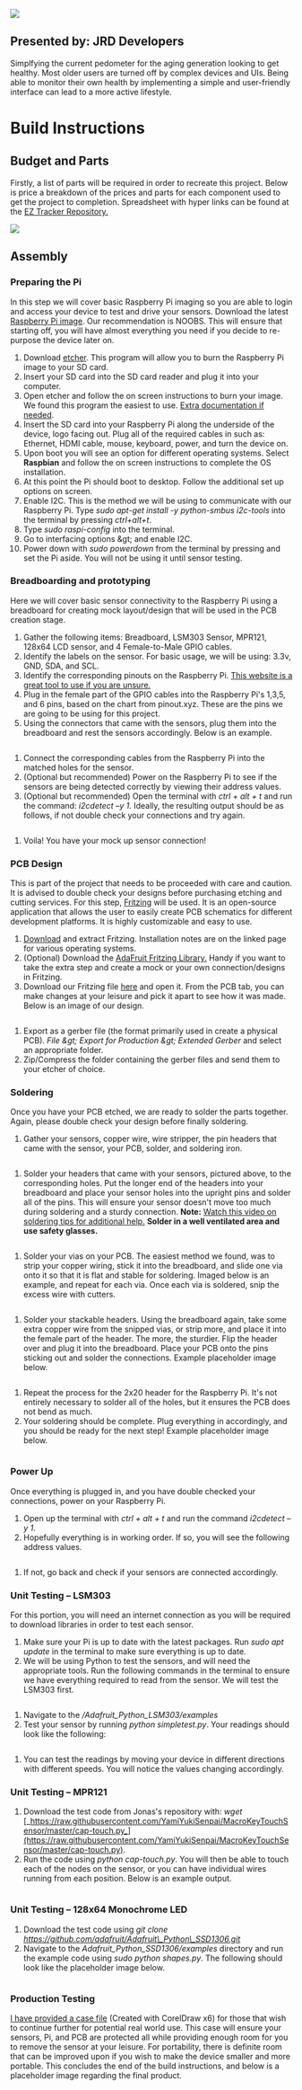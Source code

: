 ![](https://i.imgur.com/JnPIQFU.png)

Presented by: JRD Developers
----------------------------

Simplfying the current pedometer for the aging generation looking to get
healthy. Most older users are turned off by complex devices and UIs. Being able
to monitor their own health by implementing a simple and user-friendly interface
can lead to a more active lifestyle.



# Build Instructions

## Budget and Parts

Firstly, a list of parts will be required in order to recreate this project. Below is price a breakdown of the prices and parts for each component used to get the project to completion. Spreadsheet with hyper links can be found at the [EZ Tracker Repository.](https://github.com/YamiYukiSenpai/EZTracker/blob/master/Documentation/EZ_Parts_Budget.xlsx)

 ![](https://github.com/YamiYukiSenpai/EZTracker/blob/master/Documentation/Pictures/build1.png)

## Assembly

### Preparing the Pi

In this step we will cover basic Raspberry Pi imaging so you are able to login and access your device to test and drive your sensors. Download the latest [Raspberry Pi image](https://www.raspberrypi.org/downloads/). Our recommendation is NOOBS. This will ensure that starting off, you will have almost everything you need if you decide to re-purpose the device later on.

1. Download [etcher](https://www.balena.io/etcher/). This program will allow you to burn the Raspberry Pi image to your SD card.
2. Insert your SD card into the SD card reader and plug it into your computer.
3. Open etcher and follow the on screen instructions to burn your image. We found this program the easiest to use. [Extra documentation if needed](https://www.raspberrypi.org/documentation/installation/installing-images/README.md).
4. Insert the SD card into your Raspberry Pi along the underside of the device, logo facing out. Plug all of the required cables in such as: Ethernet, HDMI cable, mouse, keyboard, power, and turn the device on.
5. Upon boot you will see an option for different operating systems. Select **Raspbian** and follow the on screen instructions to complete the OS installation.
6. At this point the Pi should boot to desktop. Follow the additional set up options on screen.
7. Enable I2C. This is the method we will be using to communicate with our Raspberry Pi. Type _sudo apt-get install -y python-smbus i2c-tools_ into the terminal by pressing _ctrl+alt+t_.
8. Type _sudo raspi-config_ into the terminal.
9. Go to interfacing options \&gt; and enable I2C.
10. Power down with _sudo powerdown_ from the terminal by pressing and set the Pi aside. You will not be using it until sensor testing.

### Breadboarding and prototyping

Here we will cover basic sensor connectivity to the Raspberry Pi using a breadboard for creating mock layout/design that will be used in the PCB creation stage.

1. Gather the following items: Breadboard, LSM303 Sensor, MPR121, 128x64
LCD sensor, and 4 Female-to-Male GPIO cables.
2. Identify the labels on the sensor. For basic usage, we will be using: 3.3v, GND, SDA, and SCL.
3. Identify the corresponding pinouts on the Raspberry Pi. [This website is a great tool to use if you are unsure.](https://pinout.xyz/)
4. Plug in the female part of the GPIO cables into the Raspberry Pi&#39;s 1,3,5, and 6 pins, based on the chart from pinout.xyz. These are the pins we are going to be using for this project.
5. Using the connectors that came with the sensors, plug them into the breadboard and rest the sensors accordingly. Below is an example.

 ![]()

1. Connect the corresponding cables from the Raspberry Pi into the matched holes for the sensor.
2. (Optional but recommended) Power on the Raspberry Pi to see if the sensors are being detected correctly by viewing their address values.
3. (Optional but recommended) Open the terminal with _ctrl + alt + t_ and run the command: _i2cdetect –y 1._ Ideally, the resulting output should be as follows, if not double check your connections and try again.

 ![]()

1. Voila! You have your mock up sensor connection!

### PCB Design

This is part of the project that needs to be proceeded with care and caution. It is advised to double check your designs before purchasing etching and cutting services. For this step, [Fritzing](http://fritzing.org/download/) will be used. It is an open-source application that allows the user to easily create PCB schematics for different development platforms. It is highly customizable and easy to use.

1. [Download](http://fritzing.org/download/) and extract Fritzing. Installation notes are on the linked page for various operating systems.
2. (Optional) Download the [AdaFruit Fritzing Library.](https://github.com/adafruit/Fritzing-Library) Handy if you want to take the extra step and create a mock or your own connection/designs in Fritzing.
3. Download our Fritzing file [here](https://github.com/YamiYukiSenpai/EZTracker/blob/master/pcb%20files/ez_v1.fzz) and open it. From the PCB tab, you can make changes at your leisure and pick it apart to see how it was made. Below is an image of our design.

 ![]()

1. Export as a gerber file (the format primarily used in create a physical PCB). _File \&gt; Export for Production \&gt; Extended Gerber_ and select an appropriate folder.
2. Zip/Compress the folder containing the gerber files and send them to your etcher of choice.

### Soldering

Once you have your PCB etched, we are ready to solder the parts together. Again, please double check your design before finally soldering.

1. Gather your sensors, copper wire, wire stripper, the pin headers that came with the sensor, your PCB, solder, and soldering iron.

 ![]()

1. Solder your headers that came with your sensors, pictured above, to the corresponding holes. Put the longer end of the headers into your breadboard and place your sensor holes into the upright pins and solder all of the pins. This will ensure your sensor doesn&#39;t move too much during soldering and a sturdy connection. **Note:** [Watch this video on soldering tips for additional help.](https://www.youtube.com/watch?v=oqV2xU1fee8) **Solder in a well ventilated area and use safety glasses.**

 ![]()

1. Solder your vias on your PCB. The easiest method we found, was to strip your copper wiring, stick it into the breadboard, and slide one via onto it so that it is flat and stable for soldering. Imaged below is an example, and repeat for each via. Once each via is soldered, snip the excess wire with cutters.

 ![]()

1. Solder your stackable headers. Using the breadboard again, take some extra copper wire from the snipped vias, or strip more, and place it into the female part of the header. The more, the sturdier. Flip the header over and plug it into the breadboard. Place your PCB onto the pins sticking out and solder the connections. Example placeholder image below.

 ![]()

1. Repeat the process for the 2x20 header for the Raspberry Pi. It&#39;s not entirely necessary to solder all of the holes, but it ensures the PCB does not bend as much.
2. Your soldering should be complete. Plug everything in accordingly, and you should be ready for the next step! Example placeholder image below.

 ![]()

### **Power Up**

Once everything is plugged in, and you have double checked your connections, power on your Raspberry Pi.

1. Open up the terminal with _ctrl + alt + t_ and run the command _i2cdetect – y 1_.
2. Hopefully everything is in working order. If so, you will see the following address values.

 ![]()

1. If not, go back and check if your sensors are connected accordingly.

### Unit Testing – LSM303

For this portion, you will need an internet connection as you will be required to download libraries in order to test each sensor.

1. Make sure your Pi is up to date with the latest packages. Run _sudo apt update_ in the terminal to make sure everything is up to date.
2. We will be using Python to test the sensors, and will need the appropriate tools. Run the following commands in the terminal to ensure we have everything required to read from the sensor. We will test the LSM303 first.

 ![]()

1. Navigate to the _/Adafruit\_Python\_LSM303/examples_
2. Test your sensor by running _python simpletest.py_. Your readings should look like the following:

 ![]()

1. You can test the readings by moving your device in different directions with different speeds. You will notice the values changing accordingly.

### Unit Testing – MPR121

1. Download the test code from Jonas&#39;s repository with: _wget_ [_https://raw.githubusercontent.com/YamiYukiSenpai/MacroKeyTouchSensor/master/cap-touch.py_](https://raw.githubusercontent.com/YamiYukiSenpai/MacroKeyTouchSensor/master/cap-touch.py).
2. Run the code using _python cap-touch.py_. You will then be able to touch each of the nodes on the sensor, or you can have individual wires running from each position. Below is an example output.

 ![]()

### Unit Testing – 128x64 Monochrome LED

1. Download the test code using _git clone https://github.com/adafruit/Adafruit\_Python\_SSD1306.git_
2. Navigate to the _Adafruit\_Python\_SSD1306/examples_ directory and run the example code using _sudo python shapes.py_. The following should look like the placeholder image below.

 ![]()

### Production Testing

[I have provided a case file](https://github.com/rfmaynard/Accel-MagnetoMeter/blob/master/case%20files/easeOmeter_CaseFiles_v4.cdr) (Created with CorelDraw x6) for those that wish to continue further for potential real world use. This case will ensure your sensors, Pi, and PCB are protected all while providing enough room for you to remove the sensor at your leisure. For portability, there is definite room that can be improved upon if you wish to make the device smaller and more portable. This concludes the end of the build instructions, and below is a placeholder image regarding the final product.

 ![]()

